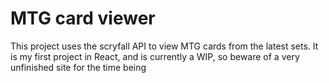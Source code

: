 <h1>MTG card viewer</h1>

<p>This project uses the scryfall API to view MTG cards from the latest sets. It is my first project in React, and is currently a WIP, so beware of a very unfinished site for the time being</p>
